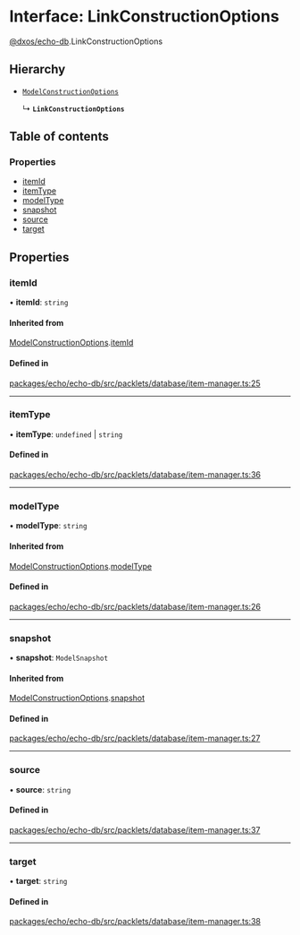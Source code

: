 # Interface: LinkConstructionOptions

[@dxos/echo-db](../modules/dxos_echo_db.md).LinkConstructionOptions

## Hierarchy

- [`ModelConstructionOptions`](dxos_echo_db.ModelConstructionOptions.md)

  ↳ **`LinkConstructionOptions`**

## Table of contents

### Properties

- [itemId](dxos_echo_db.LinkConstructionOptions.md#itemid)
- [itemType](dxos_echo_db.LinkConstructionOptions.md#itemtype)
- [modelType](dxos_echo_db.LinkConstructionOptions.md#modeltype)
- [snapshot](dxos_echo_db.LinkConstructionOptions.md#snapshot)
- [source](dxos_echo_db.LinkConstructionOptions.md#source)
- [target](dxos_echo_db.LinkConstructionOptions.md#target)

## Properties

### itemId

• **itemId**: `string`

#### Inherited from

[ModelConstructionOptions](dxos_echo_db.ModelConstructionOptions.md).[itemId](dxos_echo_db.ModelConstructionOptions.md#itemid)

#### Defined in

[packages/echo/echo-db/src/packlets/database/item-manager.ts:25](https://github.com/dxos/dxos/blob/32ae9b579/packages/echo/echo-db/src/packlets/database/item-manager.ts#L25)

___

### itemType

• **itemType**: `undefined` \| `string`

#### Defined in

[packages/echo/echo-db/src/packlets/database/item-manager.ts:36](https://github.com/dxos/dxos/blob/32ae9b579/packages/echo/echo-db/src/packlets/database/item-manager.ts#L36)

___

### modelType

• **modelType**: `string`

#### Inherited from

[ModelConstructionOptions](dxos_echo_db.ModelConstructionOptions.md).[modelType](dxos_echo_db.ModelConstructionOptions.md#modeltype)

#### Defined in

[packages/echo/echo-db/src/packlets/database/item-manager.ts:26](https://github.com/dxos/dxos/blob/32ae9b579/packages/echo/echo-db/src/packlets/database/item-manager.ts#L26)

___

### snapshot

• **snapshot**: `ModelSnapshot`

#### Inherited from

[ModelConstructionOptions](dxos_echo_db.ModelConstructionOptions.md).[snapshot](dxos_echo_db.ModelConstructionOptions.md#snapshot)

#### Defined in

[packages/echo/echo-db/src/packlets/database/item-manager.ts:27](https://github.com/dxos/dxos/blob/32ae9b579/packages/echo/echo-db/src/packlets/database/item-manager.ts#L27)

___

### source

• **source**: `string`

#### Defined in

[packages/echo/echo-db/src/packlets/database/item-manager.ts:37](https://github.com/dxos/dxos/blob/32ae9b579/packages/echo/echo-db/src/packlets/database/item-manager.ts#L37)

___

### target

• **target**: `string`

#### Defined in

[packages/echo/echo-db/src/packlets/database/item-manager.ts:38](https://github.com/dxos/dxos/blob/32ae9b579/packages/echo/echo-db/src/packlets/database/item-manager.ts#L38)
